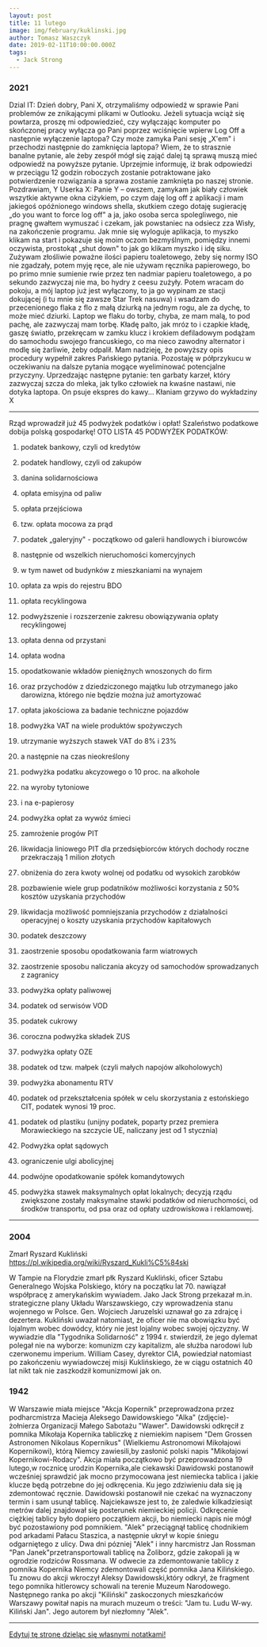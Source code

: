 ```yaml
---
layout: post
title: 11 lutego
image: img/february/kuklinski.jpg
author: Tomasz Waszczyk
date: 2019-02-11T10:00:00.000Z
tags:
  - Jack Strong
---
```


### 2021

Dzial IT:
Dzień dobry,
Pani X, otrzymaliśmy odpowiedź w sprawie Pani problemów ze znikającymi plikami w Outlooku.
Jeżeli sytuacja wciąż się powtarza, proszę mi odpowiedzieć, czy wyłączając komputer po skończonej pracy wyłącza go Pani poprzez wciśnięcie wpierw Log Off a następnie wyłączenie laptopa?
Czy może zamyka Pani sesję „X'em" i przechodzi następnie do zamknięcia laptopa?
Wiem, że to strasznie banalne pytanie, ale żeby zespół mógł się zająć dalej tą sprawą muszą mieć odpowiedź na powyższe pytanie.
Uprzejmie informuję, iż brak odpowiedzi w przeciągu 12 godzin roboczych zostanie potraktowane jako potwierdzenie rozwiązania a sprawa zostanie zamknięta po naszej stronie.
Pozdrawiam,
Y
Userka X:
Panie Y – owszem, zamykam jak biały człowiek wszytkie aktywne okna ciżykiem, po czym daję log off z aplikacji i mam jakiegoś opóźnionego windows shella, skutkiem czego dotaję sugierację „do you want to force log off" a ja, jako osoba serca spolegliwego, nie pragnę gwałtem wymuszać i czekam, jak powstaniec na odsiecz zza Wisły, na zakończenie programu. Jak mnie się wyloguje aplikacja, to myszko klikam na start i pokazuje się moim oczom bezmyślnym, pomiędzy innemi oczywista, prostokąt „shut down" to jak go klikam myszko i idę siku.
Zużywam złośliwie poważne ilości papieru toaletowego, żeby się normy ISO nie zgadzały, potem myję ręce, ale nie używam ręcznika papierowego, bo po primo mnie sumienie rwie przez ten nadmiar papieru toaletowego, a po sekundo zazwyczaj nie ma, bo hydry z ceesu zużyły.
Potem wracam do pokoju, a mój laptop już jest wyłączony, to ja go wypinam ze stacji dokującej (i tu mnie się zawsze Star Trek nasuwa) i wsadzam do przecenionego flaka z flo z małą dziurką na jednym rogu, ale za dychę, to może mieć dziurki. Laptop we flaku do torby, chyba, ze mam malą, to pod pachę, ale zazwyczaj mam torbę.
Kładę palto, jak mróz to i czapkie kładę, gaszę światło, przekręcam w zamku klucz i krokiem defiladowym podążam do samochodu swojego francuskiego, co ma nieco zawodny alternator i modlę się żarliwie, żeby odpalił.
Mam nadzieję, że powyższy opis procedury wypełnił zakres Pańskiego pytania.
Pozostaję w półprzykucu w oczekiwaniu na dalsze pytania mogące wyeliminować potencjalne przyczyny. Uprzedzając następne pytanie: ten garbaty karzeł, który zazwyczaj szcza do mleka, jak tylko człowiek na kwaśne nastawi, nie dotyka laptopa. On psuje ekspres do kawy...
Kłaniam grzywo do wykładziny
X

---

Rząd wprowadził już 45 podwyżek podatków i opłat! Szaleństwo podatkowe dobija polską gospodarkę!
OTO LISTA 45 PODWYŻEK PODATKÓW:

1. podatek bankowy, czyli od kredytów

2. podatek handlowy, czyli od zakupów

3. danina solidarnościowa

4. opłata emisyjna od paliw

5. opłata przejściowa

6. tzw. opłata mocowa za prąd

7. podatek „galeryjny" - początkowo od galerii handlowych i biurowców

8. następnie od wszelkich nieruchomości komercyjnych

9. w tym nawet od budynków z mieszkaniami na wynajem

10. opłata za wpis do rejestru BDO

11. opłata recyklingowa

12. podwyższenie i rozszerzenie zakresu obowiązywania opłaty recyklingowej

13. opłata denna od przystani

14. opłata wodna

15. opodatkowanie wkładów pieniężnych wnoszonych do firm

16. oraz przychodów z dziedziczonego majątku lub otrzymanego jako darowizna, którego nie będzie 
można już amortyzować

17. opłata jakościowa za badanie techniczne pojazdów

18. podwyżka VAT na wiele produktów spożywczych

19. utrzymanie wyższych stawek VAT do 8% i 23%

20. a następnie na czas nieokreślony

21. podwyżka podatku akcyzowego o 10 proc. na alkohole

22. na wyroby tytoniowe

23. i na e-papierosy

24. podwyżka opłat za wywóz śmieci

25. zamrożenie progów PIT

26. likwidacja liniowego PIT dla przedsiębiorców których dochody roczne przekraczają 1 milion złotych

27. obniżenia do zera kwoty wolnej od podatku od wysokich zarobków

28. pozbawienie wiele grup podatników możliwości korzystania z 50% kosztów uzyskania przychodów

29. likwidacja możliwość pomniejszania przychodów z działalności operacyjnej o koszty uzyskania przychodów kapitałowych

30. podatek deszczowy

31. zaostrzenie sposobu opodatkowania farm wiatrowych

32. zaostrzenie sposobu naliczania akcyzy od samochodów sprowadzanych z zagranicy

33. podwyżka opłaty paliwowej

34. podatek od serwisów VOD

35. podatek cukrowy

36. coroczna podwyżka składek ZUS

37. podwyżka opłaty OZE

38. podatek od tzw. małpek (czyli małych napojów alkoholowych)

39. podwyżka abonamentu RTV

40. podatek od przekształcenia spółek w celu skorzystania z estońskiego CIT, podatek wynosi 19 proc.

41. podatek od plastiku (unijny podatek, poparty przez premiera Morawieckiego na szczycie UE, naliczany jest od 1 stycznia)

42. Podwyżka opłat sądowych

43. ograniczenie ulgi abolicyjnej

44. podwójne opodatkowanie spółek komandytowych

45. podwyżka stawek maksymalnych opłat lokalnych; decyzją rządu zwiększone zostały maksymalne stawki podatków od nieruchomości, od środków transportu, od psa oraz od opłaty uzdrowiskowa i reklamowej.

---

### 2004

Zmarł Ryszard Kukliński https://pl.wikipedia.org/wiki/Ryszard_Kukli%C5%84ski

W Tampie na Florydzie zmarł płk Ryszard Kukliński, oficer Sztabu Generalnego Wojska Polskiego, który na początku lat 70. nawiązał współpracę z amerykańskim wywiadem. Jako Jack Strong przekazał m.in. strategiczne plany Układu Warszawskiego, czy wprowadzenia stanu wojennego w Polsce. Gen. Wojciech Jaruzelski uznawał go za zdrajcę i dezertera. Kukliński uważał natomiast, że oficer nie ma obowiązku być lojalnym wobec dowódcy, który nie jest lojalny wobec swojej ojczyzny. W wywiadzie dla "Tygodnika Solidarność" z 1994 r. stwierdził, że jego dylemat polegał nie na wyborze: komunizm czy kapitalizm, ale służba narodowi lub czerwonemu imperium. William Casey, dyrektor CIA, powiedział natomiast po zakończeniu wywiadowczej misji Kuklińskiego, że w ciągu ostatnich 40 lat nikt tak nie zaszkodził komunizmowi jak on.

### 1942

W Warszawie miała miejsce "Akcja Kopernik" przeprowadzona przez podharcmistrza Macieja Aleksego Dawidowskiego "Alka" (zdjęcie)-żołnierza Organizacji Małego Sabotażu "Wawer".
Dawidowski odkręcił z pomnika Mikołaja Kopernika tabliczkę z niemiekim napisem "Dem Grossen Astronomen Nikolaus Kopernikus" (Wielkiemu Astronomowi Mikołajowi Kopernikowi), którą Niemcy zawiesili,by zasłonić polski napis "Mikołajowi Kopernikowi-Rodacy".
Akcja miała początkowo być przeprowadzona 19 lutego,w rocznicę urodzin Kopernika,ale ciekawski Dawidowski postanowił wcześniej sprawdzić jak mocno przymocowana jest niemiecka tablica i jakie klucze będą potrzebne do jej odkręcenia. Ku jego zdziwieniu dała się ją zdemontować ręcznie. Dawidowski postanowił nie czekać na wyznaczony termin i sam usunął tablicę.
Najciekawsze jest to, że zaledwie kilkadziesiąt metrów dalej znajdował się posterunek niemieckiej policji.
Odkręcenie ciężkiej tablicy było dopiero
początkiem akcji, bo niemiecki napis nie mógł być pozostawiony pod pomnikiem. "Alek" przeciągnął tablicę chodnikiem pod arkadami Pałacu Staszica, a następnie ukrył w kopie śniegu odgarniętego z ulicy.
Dwa dni pózniej "Alek" i inny harcmistrz Jan Rossman "Pan Janek"przetransportowali tablicę na Żoliborz, gdzie zakopali ją w ogrodzie rodziców Rossmana.
W odwecie za zdemontowanie tablicy z pomnika Kopernika Niemcy zdemontowali część pomnika Jana Kilińskiego. Tu znowu do akcji wkroczył Aleksy Dawidowski,który odkrył, że fragment tego pomnika hitlerowcy schowali na terenie Muzeum Narodowego.
Następnego ranka po akcji "Kiliński"
zaskoczonych mieszkańców Warszawy powitał napis na murach muzeum o treści: "Jam tu. Ludu W-wy. Kiliński Jan". Jego autorem był niezłomny "Alek".

---

<a href="https://github.com/TomaszWaszczyk/historia.waszczyk.com/edit/master/src/content/february-11.md" target="_blank">Edytuj tę stronę dzieląc się własnymi notatkami!</a>
